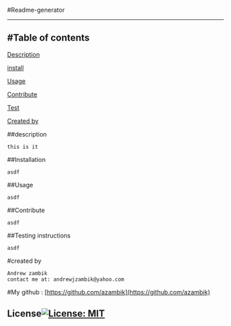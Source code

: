 #Readme-generator
  
  
  ------------------
  #Table of contents
  ------------------

  [Description](#description)
    
  [install](#installation)
  
    
  [Usage](#usage)
   
    
  [Contribute](#contribute)
  
    
  [Test](#testing)
  
  [Created by](#createdby)

  
  ##description <a name="description"></a>
  
    this is it

  
  ##Installation <a name="installation"></a>
  
    asdf
  
  
  ##Usage <a name="usage"></a>
  
    asdf
  
  
  ##Contribute <a name="contribute"></a>
  
    asdf
  
  
  ##Testing instructions <a name="testing"></a>
  
    asdf
  
  #created by <a name="createdby"></a>

    Andrew zambik
    contact me at: andrewjzambik@yahoo.com
  #My github : [https://github.com/azambik](https://github.com/azambik)
  
  ## License[![License: MIT](https://img.shields.io/badge/License-MIT-yellow.svg)](https://opensource.org/licenses/MIT)
    
